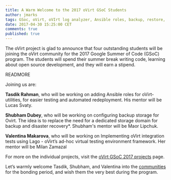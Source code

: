 ```yaml
---
title: A Warm Welcome to the 2017 oVirt GSoC Students
author: jmarks
tags: GSoc, oVirt, oVIrt log analyzer, Ansible roles, backup, restore, storage, Lago
date: 2017-04-30 15:25:00 CET
comments: true
published: true
---
```


The oVirt project is glad to announce that four outstanding students will be joining the oVirt community for the 2017 Google Summer of Code (GSoC) program.  The students will spend their summer break writing code, learning about open source development, and they will earn a stipend.

READMORE

Joining us are:

**Tasdik Rahman**, who will be working on adding Ansible roles for oVirt-utilities, for easier testing and automated redeployment. His mentor will be Lucas Svaty.

**Shubham Dubey**, who will be working on configuring backup storage for Ovirt. The idea is to replace the need for a dedicated storage domain for backup and disaster recovery*.  Shubham's mentor will be Maor Lipchuk.

**Valentina Makarova**, who will be working on Implementing oVirt integration tests using Lago - oVirt’s ad-hoc virtual testing environment framework. Her mentor will be Milan Zamazal

For more on the individual projects, visit the [oVirt GSoC 2017 projects](https://summerofcode.withgoogle.com/organizations/5668068689707008/#!) page.

Let’s warmly welcome Tasdik, Shubham, and Valentina into the [communities](http://write.flossmanuals.net/gsoc-mentoring/community-basics/) for the bonding period, and wish them the very best during the program.
